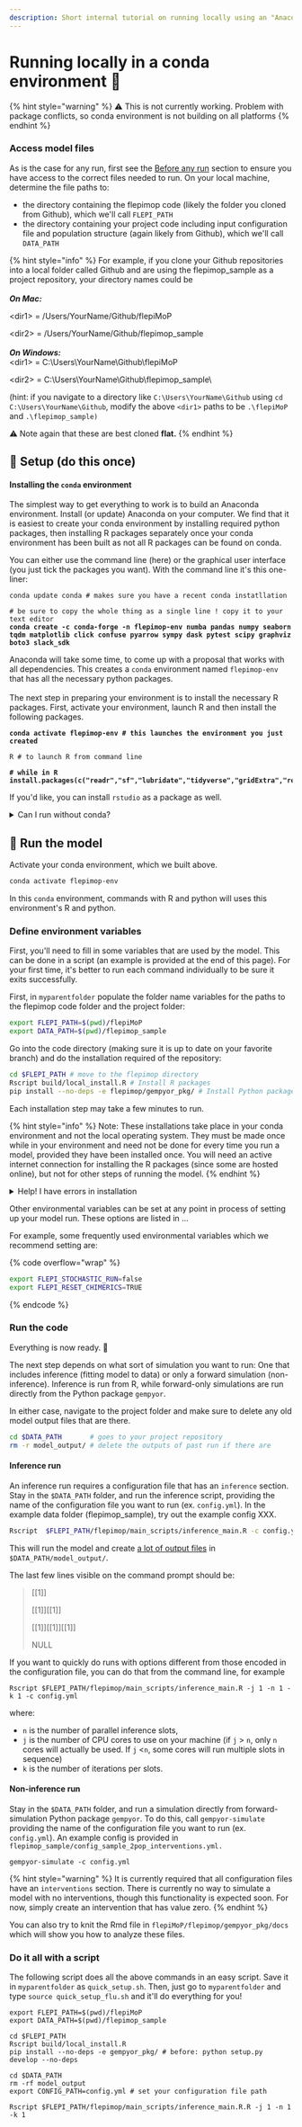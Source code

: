 ```yaml
---
description: Short internal tutorial on running locally using an "Anaconda" environment.
---
```


# Running locally in a conda environment 🐍

{% hint style="warning" %}
:warning: This is not currently working. Problem with package conflicts, so conda environment is not building on all platforms
{% endhint %}

### Access model files

As is the case for any run, first see the [Before any run](before-any-run.md) section to ensure you have access to the correct files needed to run. On your local machine, determine the file paths to:

* the directory containing the flepimop code (likely the folder you cloned from Github), which we'll call `FLEPI_PATH`
* the directory containing your project code including input configuration file and population structure (again likely from Github), which we'll call `DATA_PATH`

{% hint style="info" %}
For example, if you clone your Github repositories into a local folder called Github and are using the flepimop\_sample as a project repository, your directory names could be\
\
_**On Mac:**_&#x20;

\<dir1> = /Users/YourName/Github/flepiMoP

\<dir2> = /Users/YourName/Github/flepimop\_sample\
\
_**On Windows:**_ \
\<dir1> = C:\Users\YourName\Github\flepiMoP

\<dir2> = C:\Users\YourName\Github\flepimop\_sample\


(hint: if you navigate to a directory like `C:\Users\YourName\Github` using `cd C:\Users\YourName\Github`, modify the above `<dir1>` paths to be `.\flepiMoP` and `.\flepimop_sample)`

:warning: Note again that these are best cloned **flat.**
{% endhint %}

## 🧱 Setup (do this once)

#### Installing the `conda` environment

The simplest way to get everything to work is to build an Anaconda environment. Install (or update) Anaconda on your computer. We find that it is easiest to create your conda environment by installing required python packages, then installing R packages separately once your conda environment has been built as not all R packages can be found on conda.&#x20;

You can either use the command line (here) or the graphical user interface (you just tick the packages you want). With the command line it's this one-liner:

<pre class="language-bash" data-overflow="wrap"><code class="lang-bash">conda update conda # makes sure you have a recent conda instatllation

# be sure to copy the whole thing as a single line ! copy it to your text editor
<strong>conda create -c conda-forge -n flepimop-env numba pandas numpy seaborn tqdm matplotlib click confuse pyarrow sympy dask pytest scipy graphviz boto3 slack_sdk
</strong></code></pre>

Anaconda will take some time, to come up with a proposal that works with all dependencies. This creates a `conda` environment named `flepimop-env` that has all the necessary python packages.  \
\
The next step in preparing your environment is to install the necessary R packages. First, activate your environment, launch R and then install the following packages.&#x20;

<pre class="language-bash" data-overflow="wrap"><code class="lang-bash"><strong>conda activate flepimop-env # this launches the environment you just created
</strong>
R # to launch R from command line

<strong># while in R
</strong><strong>install.packages(c("readr","sf","lubridate","tidyverse","gridExtra","reticulate","truncnorm","xts","ggfortify","flextable","doParallel","foreach","optparse","arrow","devtools","cowplot","ggraph"))
</strong></code></pre>

If you'd like, you can install `rstudio` as a package as well.

<details>

<summary>Can I run without conda?</summary>

Anaconda is the most reproducible way to run our model. However, you can still proceed without it. You can just carry on with the steps below without creating an environment.

**How to do it?** Just skip every line starting with `conda` and do not use the `--no-deps` flag when installing gempyor (so pip will install the dependencies). When running `local_install.R` there may be failures because some packages are missing. Install them as you usually do from R. The rest is the same as this tutorial.

</details>

## 🚀 Run the model

Activate your conda environment, which we built above.

```bash
conda activate flepimop-env
```

In this `conda` environment, commands with R and python will uses this environment's R and python.&#x20;

### Define environment variables

First, you'll need to fill in some variables that are used by the model. This can be done in a script (an example is provided at the end of this page). For your first time, it's better to run each command individually to be sure it exits successfully.&#x20;

First, in `myparentfolder` populate the folder name variables for the paths to the flepimop code folder and the project folder:

```bash
export FLEPI_PATH=$(pwd)/flepiMoP
export DATA_PATH=$(pwd)/flepimop_sample
```

Go into the code directory (making sure it is up to date on your favorite branch) and do the installation required of the repository:

```bash
cd $FLEPI_PATH # move to the flepimop directory
Rscript build/local_install.R # Install R packages
pip install --no-deps -e flepimop/gempyor_pkg/ # Install Python package gempyor
```

Each installation step may take a few minutes to run.

{% hint style="info" %}
Note: These installations take place in your conda environment and not the local operating system. They must be made once while in your environment and need not be done for every time you run a model, provided they have been installed once. You will need an active internet connection for installing the R packages (since some are hosted online), but not for other steps of running the model.
{% endhint %}

<details>

<summary>Help! I have errors in installation</summary>

If you get an error because no cran mirror is selected, just create in your home directory a `.Rprofile`file:

{% code title="~/.Rprofile" lineNumbers="true" %}
```r
local({r <- getOption("repos")
       r["CRAN"] <- "http://cran.r-project.org" 
       options(repos=r)
})
```
{% endcode %}

Perhaps this should be added to the top of the local\_install.R script #todo



When running `local_install.R` the first time, you may get an error:&#x20;

<pre><code><strong>ERROR: dependency ‘report.generation’ is not available for package ‘inference’
</strong><strong>[...]
</strong><strong>installation of package ‘./R/pkgs//inference’ had non-zero exit status
</strong></code></pre>

and the second time it'll finish successfully (no non-zero exit status at the end). That's because there is a circular dependency in this file (inference requires report.generation which is built after) and will hopefully get fixed.&#x20;

For subsequent runs, once is enough because the package is already installed once.

</details>

Other environmental variables can be set at any point in process of setting up your model run. These options are listed in ...&#x20;

For example, some frequently used environmental variables which we recommend setting are:

{% code overflow="wrap" %}
```bash
export FLEPI_STOCHASTIC_RUN=false
export FLEPI_RESET_CHIMERICS=TRUE
```
{% endcode %}

### Run the code

Everything is now ready. 🎉&#x20;

The next step depends on what sort of simulation you want to run: One that includes inference (fitting model to data) or only a forward simulation (non-inference). Inference is run from R, while forward-only simulations are run directly from the Python package `gempyor`.

In either case, navigate to the project folder and make sure to delete any old model output files that are there.

```bash
cd $DATA_PATH       # goes to your project repository
rm -r model_output/ # delete the outputs of past run if there are
```

#### Inference run

An inference run requires a configuration file that has an `inference` section. Stay in the `$DATA_PATH` folder, and run the inference script, providing the name of the configuration file you want to run (ex. `config.yml`). In the example data folder (flepimop\_sample), try out the example config XXX.&#x20;

```bash
Rscript  $FLEPI_PATH/flepimop/main_scripts/inference_main.R -c config.yml
```

This will run the model and create [a lot of output files](../gempyor/output-files.md) in `$DATA_PATH/model_output/`.&#x20;

The last few lines visible on the command prompt should be:

> \[\[1]]
>
> \[\[1]]\[\[1]]
>
> \[\[1]]\[\[1]]\[\[1]]
>
> NULL

If you want to quickly do runs with options different from those encoded in the configuration file, you can do that from the command line, for example

```
Rscript $FLEPI_PATH/flepimop/main_scripts/inference_main.R -j 1 -n 1 -k 1 -c config.yml
```

where:

* `n` is the number of parallel inference slots,
* `j` is the number of CPU cores to use on your machine (if `j` > `n`, only `n` cores will actually be used. If `j` <`n`, some cores will run multiple slots in sequence)
* `k` is the number of iterations per slots.

#### Non-inference run

Stay in the `$DATA_PATH` folder, and run a simulation directly from forward-simulation Python package `gempyor`. To do this, call `gempyor-simulate` providing the name of the configuration file you want to run (ex. `config.yml`).  An example config is provided in `flepimop_sample/config_sample_2pop_interventions.yml.`

```
gempyor-simulate -c config.yml
```

{% hint style="warning" %}
It is currently required that all configuration files have an `interventions` section. There is currently no way to simulate a model with no interventions, though this functionality is expected soon. For now, simply create an intervention that has value zero.&#x20;
{% endhint %}

You can also try to knit the Rmd file in `flepiMoP/flepimop/gempyor_pkg/docs` which will show you how to analyze these files.

### Do it all with a script

The following script does all the above commands in an easy script. Save it in `myparentfolder` as `quick_setup.sh`. Then, just go to `myparentfolder` and type `source quick_setup_flu.sh` and it'll do everything for you!

<pre class="language-bash" data-title="quick_setup_flu.sh" data-line-numbers><code class="lang-bash">export FLEPI_PATH=$(pwd)/flepiMoP
export DATA_PATH=$(pwd)/flepimop_sample

cd $FLEPI_PATH
Rscript build/local_install.R
pip install --no-deps -e gempyor_pkg/ # before: python setup.py develop --no-deps
<strong>
</strong>cd $DATA_PATH
rm -rf model_output
export CONFIG_PATH=config.yml # set your configuration file path

Rscript $FLEPI_PATH/flepimop/main_scripts/inference_main.R.R -j 1 -n 1 -k 1
</code></pre>



